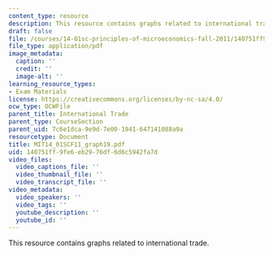 ```yaml
---
content_type: resource
description: This resource contains graphs related to international trade.
draft: false
file: /courses/14-01sc-principles-of-microeconomics-fall-2011/140751ff9fe6eb2976df6d6c5942fa7d_MIT14_01SCF11_graph19.pdf
file_type: application/pdf
image_metadata:
  caption: ''
  credit: ''
  image-alt: ''
learning_resource_types:
- Exam Materials
license: https://creativecommons.org/licenses/by-nc-sa/4.0/
ocw_type: OCWFile
parent_title: International Trade
parent_type: CourseSection
parent_uid: 7c6e1dca-9e9d-7e00-1941-647141088a9a
resourcetype: Document
title: MIT14_01SCF11_graph19.pdf
uid: 140751ff-9fe6-eb29-76df-6d6c5942fa7d
video_files:
  video_captions_file: ''
  video_thumbnail_file: ''
  video_transcript_file: ''
video_metadata:
  video_speakers: ''
  video_tags: ''
  youtube_description: ''
  youtube_id: ''
---
```

This resource contains graphs related to international trade.